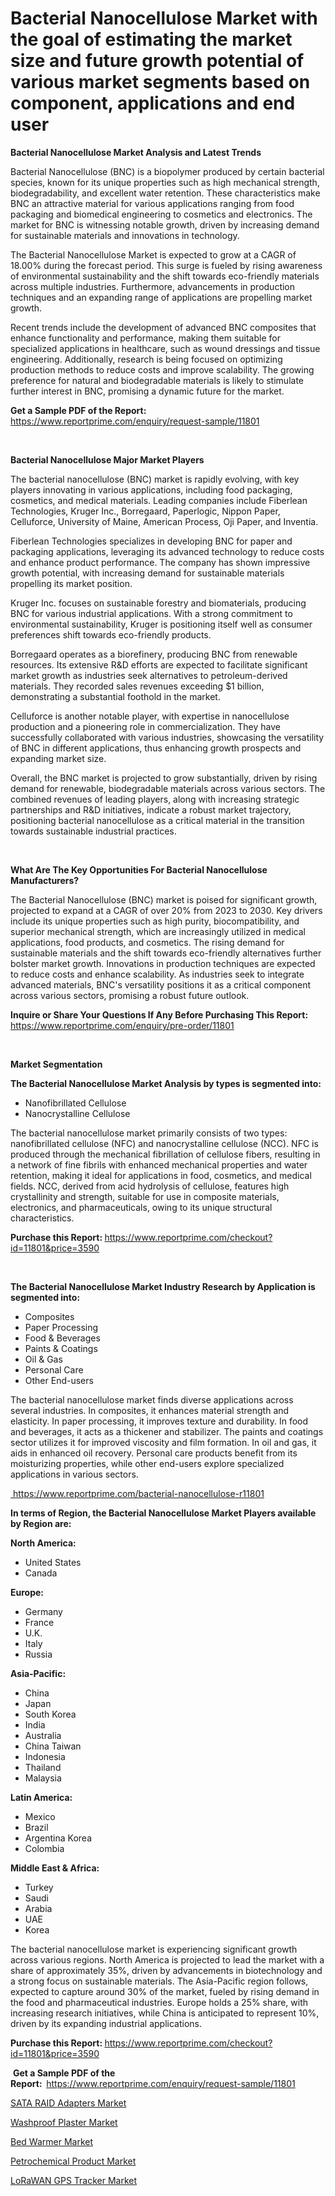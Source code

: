 <p><h1>Bacterial Nanocellulose Market with the goal of estimating the market size and future growth potential of various market segments based on component, applications and end user</h1></p><p><strong>Bacterial Nanocellulose Market Analysis and Latest Trends</strong></p>
<p><p>Bacterial Nanocellulose (BNC) is a biopolymer produced by certain bacterial species, known for its unique properties such as high mechanical strength, biodegradability, and excellent water retention. These characteristics make BNC an attractive material for various applications ranging from food packaging and biomedical engineering to cosmetics and electronics. The market for BNC is witnessing notable growth, driven by increasing demand for sustainable materials and innovations in technology.</p><p>The Bacterial Nanocellulose Market is expected to grow at a CAGR of 18.00% during the forecast period. This surge is fueled by rising awareness of environmental sustainability and the shift towards eco-friendly materials across multiple industries. Furthermore, advancements in production techniques and an expanding range of applications are propelling market growth. </p><p>Recent trends include the development of advanced BNC composites that enhance functionality and performance, making them suitable for specialized applications in healthcare, such as wound dressings and tissue engineering. Additionally, research is being focused on optimizing production methods to reduce costs and improve scalability. The growing preference for natural and biodegradable materials is likely to stimulate further interest in BNC, promising a dynamic future for the market.</p></p>
<p><strong>Get a Sample PDF of the Report:&nbsp;</strong> <a href="https://www.reportprime.com/enquiry/request-sample/11801?utm_campaign=1133&utm_medium=2&utm_source=Github&utm_content=ia&utm_term=24122024&utm_id=bacterial-nanocellulose">https://www.reportprime.com/enquiry/request-sample/11801</a></p>
<p>&nbsp;</p>
<p><strong>Bacterial Nanocellulose Major Market Players</strong></p>
<p><p>The bacterial nanocellulose (BNC) market is rapidly evolving, with key players innovating in various applications, including food packaging, cosmetics, and medical materials. Leading companies include Fiberlean Technologies, Kruger Inc., Borregaard, Paperlogic, Nippon Paper, Celluforce, University of Maine, American Process, Oji Paper, and Inventia.</p><p>Fiberlean Technologies specializes in developing BNC for paper and packaging applications, leveraging its advanced technology to reduce costs and enhance product performance. The company has shown impressive growth potential, with increasing demand for sustainable materials propelling its market position. </p><p>Kruger Inc. focuses on sustainable forestry and biomaterials, producing BNC for various industrial applications. With a strong commitment to environmental sustainability, Kruger is positioning itself well as consumer preferences shift towards eco-friendly products. </p><p>Borregaard operates as a biorefinery, producing BNC from renewable resources. Its extensive R&D efforts are expected to facilitate significant market growth as industries seek alternatives to petroleum-derived materials. They recorded sales revenues exceeding $1 billion, demonstrating a substantial foothold in the market.</p><p>Celluforce is another notable player, with expertise in nanocellulose production and a pioneering role in commercialization. They have successfully collaborated with various industries, showcasing the versatility of BNC in different applications, thus enhancing growth prospects and expanding market size.</p><p>Overall, the BNC market is projected to grow substantially, driven by rising demand for renewable, biodegradable materials across various sectors. The combined revenues of leading players, along with increasing strategic partnerships and R&D initiatives, indicate a robust market trajectory, positioning bacterial nanocellulose as a critical material in the transition towards sustainable industrial practices.</p></p>
<p>&nbsp;</p>
<p><strong>What Are The Key Opportunities For Bacterial Nanocellulose Manufacturers?</strong></p>
<p><p>The Bacterial Nanocellulose (BNC) market is poised for significant growth, projected to expand at a CAGR of over 20% from 2023 to 2030. Key drivers include its unique properties such as high purity, biocompatibility, and superior mechanical strength, which are increasingly utilized in medical applications, food products, and cosmetics. The rising demand for sustainable materials and the shift towards eco-friendly alternatives further bolster market growth. Innovations in production techniques are expected to reduce costs and enhance scalability. As industries seek to integrate advanced materials, BNC's versatility positions it as a critical component across various sectors, promising a robust future outlook.</p></p>
<p><strong>Inquire or Share Your Questions If Any Before Purchasing This Report:</strong> <a href="https://www.reportprime.com/enquiry/pre-order/11801?utm_campaign=1133&utm_medium=2&utm_source=Github&utm_content=ia&utm_term=24122024&utm_id=bacterial-nanocellulose">https://www.reportprime.com/enquiry/pre-order/11801</a></p>
<p>&nbsp;</p>
<p><strong>Market Segmentation</strong></p>
<p><strong>The Bacterial Nanocellulose Market Analysis by types is segmented into:</strong></p>
<p><ul><li>Nanofibrillated Cellulose</li><li>Nanocrystalline Cellulose</li></ul></p>
<p><p>The bacterial nanocellulose market primarily consists of two types: nanofibrillated cellulose (NFC) and nanocrystalline cellulose (NCC). NFC is produced through the mechanical fibrillation of cellulose fibers, resulting in a network of fine fibrils with enhanced mechanical properties and water retention, making it ideal for applications in food, cosmetics, and medical fields. NCC, derived from acid hydrolysis of cellulose, features high crystallinity and strength, suitable for use in composite materials, electronics, and pharmaceuticals, owing to its unique structural characteristics.</p></p>
<p><strong>Purchase this Report:&nbsp;</strong><a href="https://www.reportprime.com/checkout?id=11801&price=3590&utm_campaign=1133&utm_medium=2&utm_source=Github&utm_content=ia&utm_term=24122024&utm_id=bacterial-nanocellulose">https://www.reportprime.com/checkout?id=11801&price=3590</a></p>
<p>&nbsp;</p>
<p><strong>The Bacterial Nanocellulose Market Industry Research by Application is segmented into:</strong></p>
<p><ul><li>Composites</li><li>Paper Processing</li><li>Food & Beverages</li><li>Paints & Coatings</li><li>Oil & Gas</li><li>Personal Care</li><li>Other End-users</li></ul></p>
<p><p>The bacterial nanocellulose market finds diverse applications across several industries. In composites, it enhances material strength and elasticity. In paper processing, it improves texture and durability. In food and beverages, it acts as a thickener and stabilizer. The paints and coatings sector utilizes it for improved viscosity and film formation. In oil and gas, it aids in enhanced oil recovery. Personal care products benefit from its moisturizing properties, while other end-users explore specialized applications in various sectors.</p></p>
<p><a href="https://www.reportprime.com/bacterial-nanocellulose-r11801?utm_campaign=1133&utm_medium=2&utm_source=Github&utm_content=ia&utm_term=24122024&utm_id=bacterial-nanocellulose">&nbsp;https://www.reportprime.com/bacterial-nanocellulose-r11801</a></p>
<p><strong>In terms of Region, the Bacterial Nanocellulose Market Players available by Region are:</strong></p>
<p>
    <p> <strong> North America: </strong>
        <ul>
            <li>United States</li>
            <li>Canada</li>
        </ul>
        </p> 
    <p> <strong> Europe: </strong>
        <ul>
            <li>Germany</li>
            <li>France</li>
            <li>U.K.</li>
            <li>Italy</li>
            <li>Russia</li>
        </ul>
        </p> 
    <p> <strong> Asia-Pacific: </strong>
        <ul>
            <li>China</li>
            <li>Japan</li>
            <li>South Korea</li>
            <li>India</li>
            <li>Australia</li>
            <li>China Taiwan</li>
            <li>Indonesia</li>
            <li>Thailand</li>
            <li>Malaysia</li>
        </ul>
        </p> 
    <p> <strong> Latin America: </strong>
        <ul>
            <li>Mexico</li>
            <li>Brazil</li>
            <li>Argentina Korea</li>
            <li>Colombia</li>
        </ul>
        </p> 
    <p> <strong> Middle East & Africa: </strong>
        <ul>
            <li>Turkey</li>
            <li>Saudi</li>
            <li>Arabia</li>
            <li>UAE</li>
            <li>Korea</li>
        </ul>
    </p>
    </p>
<p><p>The bacterial nanocellulose market is experiencing significant growth across various regions. North America is projected to lead the market with a share of approximately 35%, driven by advancements in biotechnology and a strong focus on sustainable materials. The Asia-Pacific region follows, expected to capture around 30% of the market, fueled by rising demand in the food and pharmaceutical industries. Europe holds a 25% share, with increasing research initiatives, while China is anticipated to represent 10%, driven by its expanding industrial applications.</p></p>
<p><strong>Purchase this Report: </strong><a href="https://www.reportprime.com/checkout?id=11801&price=3590&utm_campaign=1133&utm_medium=2&utm_source=Github&utm_content=ia&utm_term=24122024&utm_id=bacterial-nanocellulose">https://www.reportprime.com/checkout?id=11801&price=3590</a></p>
<p>&nbsp;<strong>Get a Sample PDF of the Report:&nbsp;&nbsp;</strong><a href="https://www.reportprime.com/enquiry/request-sample/11801?utm_campaign=1133&utm_medium=2&utm_source=Github&utm_content=ia&utm_term=24122024&utm_id=bacterial-nanocellulose">https://www.reportprime.com/enquiry/request-sample/11801</a></p>
<p><strong></strong></p>
<p><p><a href="https://www.linkedin.com/pulse/sata-raid-adapters-market-overview-global-trends-future-prospects-6ipjf?utm_campaign=1133&utm_medium=2&utm_source=Github&utm_content=ia&utm_term=24122024&utm_id=bacterial-nanocellulose">SATA RAID Adapters Market</a></p><p><a href="https://www.linkedin.com/pulse/c-glance-reports-anmec?utm_campaign=1133&utm_medium=2&utm_source=Github&utm_content=ia&utm_term=24122024&utm_id=bacterial-nanocellulose">Washproof Plaster Market</a></p><p><a href="https://www.linkedin.com/pulse/future-bed-warmer-market-structural-insights-cagr-projections-1ff5c?utm_campaign=1133&utm_medium=2&utm_source=Github&utm_content=ia&utm_term=24122024&utm_id=bacterial-nanocellulose">Bed Warmer Market</a></p><p><a href="https://github.com/WillieWoodard/Market-Research-Report-List-7/blob/main/petrochemical-product-market.md?utm_campaign=1133&utm_medium=2&utm_source=Github&utm_content=ia&utm_term=24122024&utm_id=bacterial-nanocellulose">Petrochemical Product Market</a></p><p><a href="https://www.linkedin.com/pulse/lorawan-gps-tracker-industry-report-examines-recent-innovations-yencf?utm_campaign=1133&utm_medium=2&utm_source=Github&utm_content=ia&utm_term=24122024&utm_id=bacterial-nanocellulose">LoRaWAN GPS Tracker Market</a></p></p>